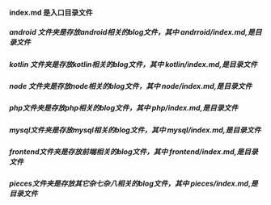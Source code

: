 
#### index.md 是入口目录文件

##### android 文件夹是存放android相关的blog文件，其中 andrroid/index.md,是目录文件

##### kotlin 文件夹是存放kotlin相关的blog文件，其中 kotlin/index.md,是目录文件

##### node 文件夹是存放node相关的blog文件，其中 node/index.md,是目录文件

##### php文件夹是存放php相关的blog文件，其中 php/index.md,是目录文件

##### mysql文件夹是存放mysql相关的blog文件，其中 mysql/index.md,是目录文件

##### frontend文件夹是存放前端相关的blog文件，其中 frontend/index.md,是目录文件

##### pieces文件夹是存放其它杂七杂八相关的blog文件，其中 pieces/index.md,是目录文件